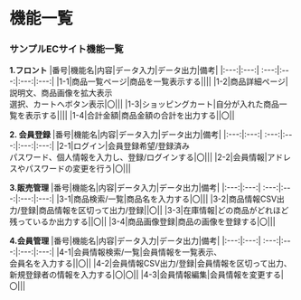 #  機能一覧
### サンプルECサイト機能一覧
**1.フロント**
 |番号|機能名|内容|データ入力|データ出力|備考|
 |:---:|:---:| :---:|:---:|:---:|:---:|
 |1-1|商品一覧ページ|商品を一覧表示する||||
 |1-2|商品詳細ページ|説明文、商品画像を拡大表示<br>選択、カートへボタン表示|〇|||
 |1-3|ショッピングカート|自分が入れた商品一覧を表示する||||
 |1-4|合計金額|商品金額の合計を出力する||〇||
 
 **2. 会員登録**
 |番号|機能名|内容|データ入力|データ出力|備考|
 |:---:|:---:| :---:|:---:|:---:|:---:|
 |2-1|ログイン|会員登録希望/登録済み<br>パスワード、個人情報を入力し、登録/ログインする|〇|||
 |2-2|会員情報|アドレスやパスワードの変更を行う|〇|||
 
 **3.販売管理**
 |番号|機能名|内容|データ入力|データ出力|備考|
 |:---:|:---:| :---:|:---:|:---:|:---:|
 |3-1|商品検索/一覧|商品名を入力する|〇|||
 |3-2|商品情報CSV出力/登録|商品情報を区切って出力/登録||〇||
 |3-3|在庫情報|どの商品がどれほど残っているか出力する||〇||
 |3-4|商品画像登録|商品の画像を登録する|〇|||
 
 **4.会員管理**
 |番号|機能名|内容|データ入力|データ出力|備考|
 |:---:|:---:| :---:|:---:|:---:|:---:|
 |4-1|会員情報検索/一覧|会員情報を一覧表示、<br>会員名を入力する||〇||
 |4-2|会員情報CSV出力/登録|会員情報を区切って出力、<br>新規登録者の情報を入力する|〇|〇||
 |4-3|会員情報編集|会員情報を変更する|〇|||
 
